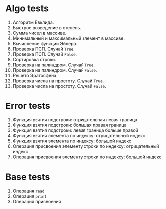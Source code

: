 # Algo tests

1. Алгоритм Евклида.
2. Быстрое возведение в степень.
3. Сумма чисел в массиве.
4. Минимальный и максимальный элемент в массиве.
5. Вычисление функции Эйлера.
6. Проверка ПСП. Случай `True`.
7. Проверка ПСП. Случай `False`.
8. Сортировка строки.
9. Проверка на палиндром. Случай `True`.
10. Проверка на палиндром. Случай `False`.
11. Решето Эратосфена.
12. Проверка числа на простоту. Случай `True`.
13. Проверка числа на простоту. Случай `False`.

# Error tests

1. Функция взятия подстроки: отрицательная левая граница
2. Функция взятия подстроки: большая правая граница
3. Функция взятия подстроки: левая граница больше правой
4. Функция взятия элемента по индексу: отрицательный индекс
5. Функция взятия элемента по индексу: большой индекс
6. Операция присвоения элементу строки по индексу: отрицательный индекс
7. Операция присвоения элементу строки по индексу: большой индекс

# Base tests

1. Операция `read`
2. Операция `print`
3. Операция присвоения
